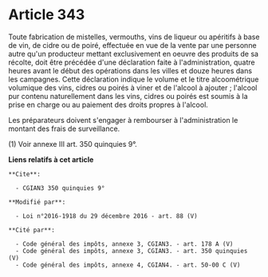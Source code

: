 # Article 343

Toute fabrication de mistelles, vermouths, vins de liqueur ou apéritifs à base de vin, de cidre ou de poiré, effectuée en vue
de la vente par une personne autre qu'un producteur mettant exclusivement en oeuvre des produits de sa récolte, doit être
précédée d'une déclaration faite à l'administration, quatre heures avant le début des opérations dans les villes et douze
heures dans les campagnes. Cette déclaration indique le volume et le titre alcoométrique volumique des vins, cidres ou poirés
à viner et de l'alcool à ajouter ; l'alcool pur contenu naturellement dans les vins, cidres ou poirés est soumis à la prise
en charge ou au paiement des droits propres à l'alcool. 

Les préparateurs doivent s'engager à rembourser à l'administration le montant des frais de surveillance. 

(1) Voir annexe III art. 350 quinquies 9°.

**Liens relatifs à cet article**

	**Cite**:

	  - CGIAN3 350 quinquies 9°

	**Modifié par**:

	  - Loi n°2016-1918 du 29 décembre 2016 - art. 88 (V)

	**Cité par**:

	  - Code général des impôts, annexe 3, CGIAN3. - art. 178 A (V)
	  - Code général des impôts, annexe 3, CGIAN3. - art. 350 quinquies (V)
	  - Code général des impôts, annexe 4, CGIAN4. - art. 50-00 C (V)
